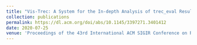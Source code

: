 ```yaml
---
title: "Vis-Trec: A System for the In-depth Analysis of trec_eval Results"
collection: publications
permalink: https://dl.acm.org/doi/abs/10.1145/3397271.3401412
date: 2020-07-25
venue: 'Proceedings of the 43rd International ACM SIGIR Conference on Research and Development in Information Retrieval (SIGIR)'
---
```



